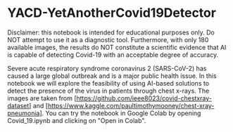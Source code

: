 # YACD-YetAnotherCovid19Detector

Disclaimer: this notebook is intended for educational purposes only. Do NOT attempt to use it as a diagnostic tool. Furthermore, with only 180 available images, the results do NOT constitute a scientific evidence that AI is capable of detecting Covid-19 with an acceptable degree of accuracy.

Severe acute respiratory syndrome coronavirus 2 (SARS-CoV-2) has caused a large global outbreak and is a major public health issue. In this notebook we will explore the feasibility of using AI-based solutions to detect the presence of the virus in patients through chest x-rays. The images are taken from [https://github.com/ieee8023/covid-chestxray-dataset] and [https://www.kaggle.com/paultimothymooney/chest-xray-pneumonia]. You can try the notebook in Google Colab by opening Covid_19.ipynb and clicking on "Open in Colab".
